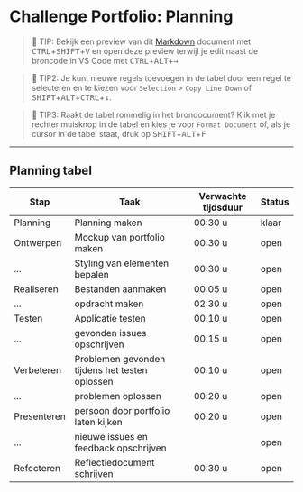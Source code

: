 # Challenge Portfolio: Planning

> :rocket: TIP: Bekijk een preview van dit [Markdown](https://guides.github.com/features/mastering-markdown/) document met <kbd>CTRL</kbd>+<kbd>SHIFT</kbd>+<kbd>V</kbd> en open deze preview terwijl je edit naast de broncode in VS Code met <kbd>CTRL</kbd>+<kbd>ALT</kbd>+<kbd>→</kbd>

> :rocket: TIP2: Je kunt nieuwe regels toevoegen in de tabel door een regel te selecteren en te kiezen voor `Selection` > `Copy Line Down` of <kbd>SHIFT</kbd>+<kbd>ALT</kbd>+<kbd>CTRL</kbd>+<kbd>↓</kbd>. 

> :rocket: TIP3: Raakt de tabel rommelig in het brondocument? Klik met je rechter muisknop in de tabel en kies je voor `Format Document` of, als je cursor in de tabel staat, druk op <kbd>SHIFT</kbd>+<kbd>ALT</kbd>+<kbd>F</kbd>

----

## Planning tabel

| Stap        | Taak                                           | Verwachte tijdsduur | Status |
| ----------- | ---------------------------------------------- | ------------------- | ------ |
| Planning    | Planning maken                                 | 00:30 u             | klaar  |
| Ontwerpen   | Mockup van portfolio maken                     | 00:30 u             | open   |
| ...         | Styling van elementen bepalen                  | 00:30 u             | open   | 
| Realiseren  | Bestanden aanmaken                             | 00:05 u             | open   |       
| ...         | opdracht maken                                 | 02:30 u             | open   |       
| Testen      | Applicatie testen                              | 00:10 u             | open   |       
| ...         | gevonden issues opschrijven                    | 00:15 u             | open   |       
| Verbeteren  | Problemen gevonden tijdens het testen oplossen | 00:10 u             | open   |       
| ...         | problemen oplossen                             | 00:20 u             | open   |
| Presenteren | persoon door portfolio laten kijken            | 00:20 u             | open   |       
| ...         | nieuwe issues en feedback opschrijven          |                     | open   |       
| Refecteren  | Reflectiedocument schrijven                    | 00:30 u             | open   |       
